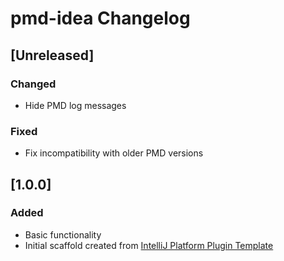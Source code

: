 <!-- Keep a Changelog guide -> https://keepachangelog.com -->

# pmd-idea Changelog

## [Unreleased]
### Changed
- Hide PMD log messages

### Fixed
- Fix incompatibility with older PMD versions

## [1.0.0]
### Added
- Basic functionality
- Initial scaffold created from [IntelliJ Platform Plugin Template](https://github.com/JetBrains/intellij-platform-plugin-template)
